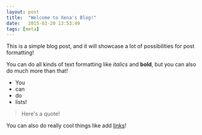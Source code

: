 ```yaml
---
layout: post
title:  "Welcome to Xena's Blog!"
date:   2015-03-20 13:53:49
tags: [meta]
---
```


This is a simple blog post, and it will showcase a lot of possibilities for post formatting!

You can do all kinds of text formatting like *italics* and **bold**, but you can also do much more than that!

- You
- can
- do
- lists!

> Here's a quote!

You can also do really cool things like add [links](http://www.harrisongoldstein.me)!